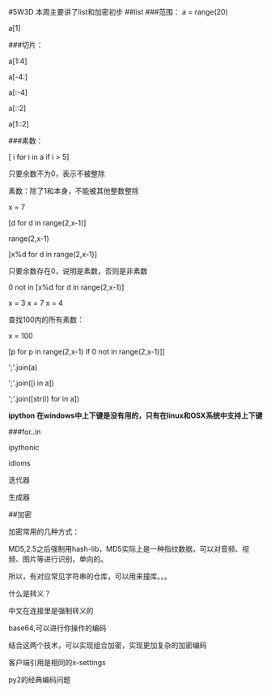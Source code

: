 #5W3D
本周主要讲了list和加密初步
##list
###范围：
a = range(20)

a[1]

###切片：

a[1:4]

a[-4:]

a[:-4]

a[::2]

a[1::2]

###素数：

[ i for i in a if i > 5]

只要余数不为0，表示不被整除

素数：除了1和本身，不能被其他整数整除

x = 7

[d for d in range(2,x-1)]

range(2,x-1)

[x%d for d in range(2,x-1)]

只要余数存在0，说明是素数，否则是非素数

0 not in [x%d for d in range(2,x-1)]

x = 3
x = 7
x = 4

查找100内的所有素数：

x = 100

[p for p in range(2,x-1) if 0 not in range(2,x-1)]]

';'.join(a)

';'.join([i in a])

';'.join([str(i) for in a])

**ipython 在windows中上下键是没有用的，只有在linux和OSX系统中支持上下键**

###for..in

ipythonic

idioms

迭代器

生成器


##加密

加密常用的几种方式：

MD5,2.5之后强制用hash-lib，MD5实际上是一种指纹数据，可以对音频、视频、图片等进行识别，单向的。

所以，有对应常见字符串的仓库，可以用来撞库。。。

什么是转义？

中文在连接里是强制转义的

base64,可以进行你操作的编码


结合这两个技术，可以实现组合加密，实现更加复杂的加密编码


客户端引用是相同的x-settings

py2的经典编码问题




